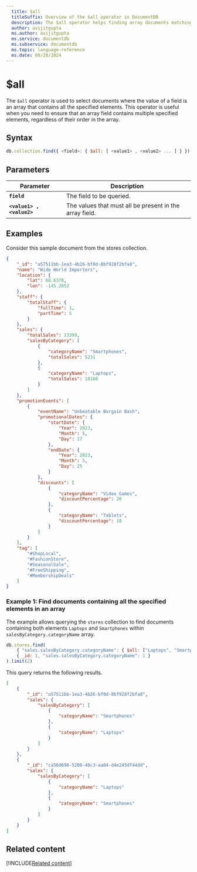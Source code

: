 ```yaml
---
  title: $all
  titleSuffix: Overview of the $all operator in DocumentDB
  description: The $all operator helps finding array documents matching all the elements.
  author: avijitgupta
  ms.author: avijitgupta
  ms.service: documentdb
  ms.subservice: documentdb
  ms.topic: language-reference
  ms.date: 08/28/2024
---
```


# $all

The `$all` operator is used to select documents where the value of a field is an array that contains all the specified elements. This operator is useful when you need to ensure that an array field contains multiple specified elements, regardless of their order in the array.

## Syntax

```javascript
db.collection.find({ <field>: { $all: [ <value1> , <value2> ... ] } })
```

## Parameters

| Parameter | Description |
| --- | --- |
| **`field`** | The field to be queried. |
| **`<value1> , <value2>`** | The values that must all be present in the array field. |

## Examples

Consider this sample document from the stores collection.

```json
{
    "_id": "a57511bb-1ea3-4b26-bf0d-8bf928f2bfa8",
    "name": "Wide World Importers",
    "location": {
        "lat": 68.6378,
        "lon": -145.2852
    },
    "staff": {
        "totalStaff": {
            "fullTime": 1,
            "partTime": 5
        }
    },
    "sales": {
        "totalSales": 23399,
        "salesByCategory": [
            {
                "categoryName": "Smartphones",
                "totalSales": 5231
            },
            {
                "categoryName": "Laptops",
                "totalSales": 18168
            }
        ]
    },
    "promotionEvents": [
        {
            "eventName": "Unbeatable Bargain Bash",
            "promotionalDates": {
                "startDate": {
                    "Year": 2023,
                    "Month": 5,
                    "Day": 17
                },
                "endDate": {
                    "Year": 2023,
                    "Month": 5,
                    "Day": 25
                }
            },
            "discounts": [
                {
                    "categoryName": "Video Games",
                    "discountPercentage": 20
                },
                {
                    "categoryName": "Tablets",
                    "discountPercentage": 18
                }
            ]
        }
    ],
    "tag": [
        "#ShopLocal",
        "#FashionStore",
        "#SeasonalSale",
        "#FreeShipping",
        "#MembershipDeals"
    ]
}
```

### Example 1: Find documents containing all the specified elements in an array

The example allows querying the `stores` collection to find documents containing both elements `Laptops` and `Smartphones` within `salesByCategory.categoryName` array.

```javascript
db.stores.find(
    { "sales.salesByCategory.categoryName": { $all: ["Laptops", "Smartphones"]} },
    { _id: 1, "sales.salesByCategory.categoryName": 1 }
).limit(2)
```

This query returns the following results.

```json
[
    {
        "_id": "a57511bb-1ea3-4b26-bf0d-8bf928f2bfa8",
        "sales": {
            "salesByCategory": [
                {
                    "categoryName": "Smartphones"
                },
                {
                    "categoryName": "Laptops"
                }
            ]
        }
    },
    {
        "_id": "ca56d696-5208-40c3-aa04-d4e245df44dd",
        "sales": {
            "salesByCategory": [
                {
                    "categoryName": "Laptops"
                },
                {
                    "categoryName": "Smartphones"
                }
            ]
        }
    }
]
```

## Related content

[!INCLUDE[Related content](../includes/related-content.md)]
